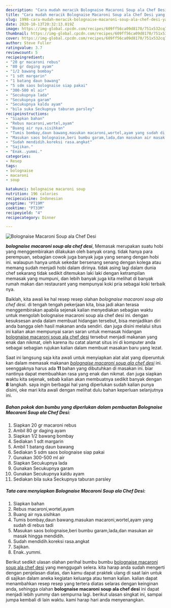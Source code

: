 ```yaml
---
description: "Cara mudah meracik Bolognaise Macaroni Soup ala Chef Desi yang Bikin Ngiler"
title: "Cara mudah meracik Bolognaise Macaroni Soup ala Chef Desi yang Bikin Ngiler"
slug: 1998-cara-mudah-meracik-bolognaise-macaroni-soup-ala-chef-desi-yang-bikin-ngiler
date: 2020-10-13T20:32:13.019Z
image: https://img-global.cpcdn.com/recipes/609ff56ca09d8170/751x532cq70/bolognaise-macaroni-soup-ala-chef-desi-foto-resep-utama.jpg
thumbnail: https://img-global.cpcdn.com/recipes/609ff56ca09d8170/751x532cq70/bolognaise-macaroni-soup-ala-chef-desi-foto-resep-utama.jpg
cover: https://img-global.cpcdn.com/recipes/609ff56ca09d8170/751x532cq70/bolognaise-macaroni-soup-ala-chef-desi-foto-resep-utama.jpg
author: Steve Fuller
ratingvalue: 3.7
reviewcount: 5
recipeingredient:
- "20 gr macaroni rebus"
- "80 gr daging ayam"
- "1/2 bawang bombay"
- "1 sdt margarin"
- "1 batang daun bawang"
- "5 sdm saos bolognaise siap pakai"
- "300-500 ml air"
- "Secukupnya lada"
- "Secukupnya garam"
- "Secukupnya kaldu ayam"
- "bila suka Seckupnya taburan parsley"
recipeinstructions:
- "Siapkan bahan"
- "Rebus macaroni,wortel,ayam"
- "Buang air nya.sisihkan"
- "Tumis bombay,daun bawang.masukan macaroni,wortel,ayam yang sudah di rebus tadi"
- "Masukan saos bolognaise,beri bumbu garam,lada,dan masukan air masak hingga mendidih."
- "Sudah mendidih.koreksi rasa.angkat"
- "Sajikan."
- "Enak..yummi."
categories:
- Resep
tags:
- bolognaise
- macaroni
- soup

katakunci: bolognaise macaroni soup 
nutrition: 196 calories
recipecuisine: Indonesian
preptime: "PT19M"
cooktime: "PT33M"
recipeyield: "4"
recipecategory: Dinner

---
```



![Bolognaise Macaroni Soup ala Chef Desi](https://img-global.cpcdn.com/recipes/609ff56ca09d8170/751x532cq70/bolognaise-macaroni-soup-ala-chef-desi-foto-resep-utama.jpg)

<b><i>bolognaise macaroni soup ala chef desi</i></b>, Memasak merupakan suatu hobi yang menggembirakan dilakukan oleh banyak orang. tidak hanya para perempuan, sebagian cowok juga banyak juga yang senang dengan hobi ini. walaupun hanya untuk sekedar bersenang senang dengan kolega atau memang sudah menjadi hobi dalam dirinya. tidak asing lagi dalam dunia chef sekarang tidak sedikit ditemukan laki laki dengan ketrampilan memasak yang mumpuni, dan lebih banyak juga kita melihat di banyak rumah makan dan restaurant yang mempunyai koki pria sebagai koki terbaik nya.

Baiklah, kita awali ke hal resep resep olahan <i>bolognaise macaroni soup ala chef desi</i>. di tengah tengah pekerjaan kita, bisa jadi akan terasa menggembirakan apabila sejenak kalian menyediakan sebagian waktu untuk mengolah bolognaise macaroni soup ala chef desi ini. dengan kesuksesan anda dalam membuat hidangan tersebut, bisa menjadikan diri anda bangga oleh hasil makanan anda sendiri. dan juga disini melalui situs ini kalian akan mempunyai saran saran untuk memasak hidangan <u>bolognaise macaroni soup ala chef desi</u> tersebut menjadi makanan yang enak dan nikmat, oleh karena itu catat alamat situs ini di komputer anda sebagai sebagian rujukan kalian dalam membuat masakan baru yang lezat.




Saat ini langsung saja kita awali untuk menyiapkan alat alat yang diperuntuk kan dalam memasak makanan <u><i>bolognaise macaroni soup ala chef desi</i></u> ini. seenggaknya harus ada <b>11</b> bahan yang dibutuhkan di masakan ini. biar nantinya dapat membuahkan rasa yang enak dan nikmat. dan juga siapkan waktu kita sejenak, sebab kalian akan membuatnya sedikit banyak dengan <b>8</b> langkah. saya ingin berbagai hal yang diperlukan sudah kalian punya disini, oke mari kita awali dengan melihat dulu bahan keperluan selanjutnya ini.

<!--inarticleads1-->

##### Bahan pokok dan bumbu yang diperlukan dalam pembuatan Bolognaise Macaroni Soup ala Chef Desi:

1. Siapkan 20 gr macaroni rebus
1. Ambil 80 gr daging ayam
1. Siapkan 1/2 bawang bombay
1. Sediakan 1 sdt margarin
1. Ambil 1 batang daun bawang
1. Sediakan 5 sdm saos bolognaise siap pakai
1. Gunakan 300-500 ml air
1. Siapkan Secukupnya lada
1. Gunakan Secukupnya garam
1. Gunakan Secukupnya kaldu ayam
1. Sediakan bila suka Seckupnya taburan parsley




<!--inarticleads2-->

##### Tata cara menyiapkan Bolognaise Macaroni Soup ala Chef Desi:

1. Siapkan bahan
1. Rebus macaroni,wortel,ayam
1. Buang air nya.sisihkan
1. Tumis bombay,daun bawang.masukan macaroni,wortel,ayam yang sudah di rebus tadi
1. Masukan saos bolognaise,beri bumbu garam,lada,dan masukan air masak hingga mendidih.
1. Sudah mendidih.koreksi rasa.angkat
1. Sajikan.
1. Enak..yummi.




Berikut sedikit ulasan olahan perihal bumbu bumbu <u>bolognaise macaroni soup ala chef desi</u> yang menggugah selera. kita harap anda sudah mengerti dengan penjelasan diatas, dan kamu dapat praktek ulang di saat lain untuk di sajikan dalam aneka kegiatan keluarga atau teman kalian. kalian dapat menambahkan resep resep yang tertera diatas selaras dengan keinginan anda, sehingga olahan <b>bolognaise macaroni soup ala chef desi</b> ini dapat menjadi lebih yummy dan sempurna lagi. berikut ulasan singkat ini, sampai jumpa kembali di lain waktu. kami harap hari anda menyenangkan.
